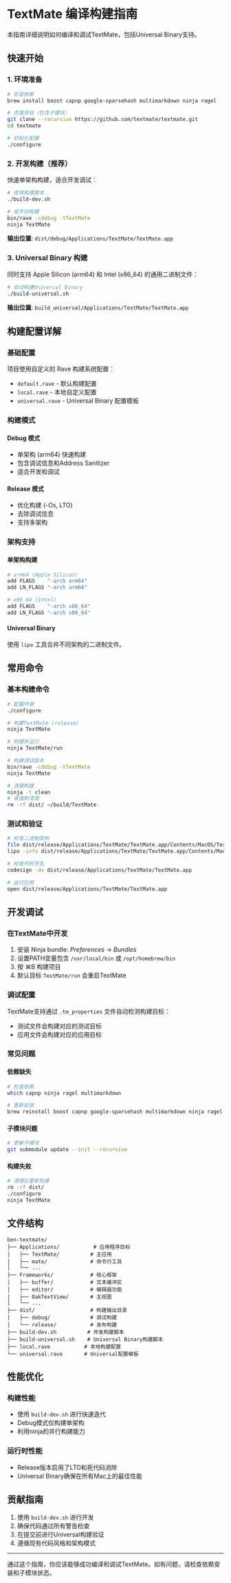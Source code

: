 # TextMate 编译构建指南

本指南详细说明如何编译和调试TextMate，包括Universal Binary支持。

## 快速开始

### 1. 环境准备

```bash
# 安装依赖
brew install boost capnp google-sparsehash multimarkdown ninja ragel

# 克隆项目（包含子模块）
git clone --recursive https://github.com/textmate/textmate.git
cd textmate

# 初始化配置
./configure
```

### 2. 开发构建（推荐）

快速单架构构建，适合开发调试：

```bash
# 使用构建脚本
./build-dev.sh

# 或手动构建
bin/rave -cdebug -tTextMate
ninja TextMate
```

**输出位置**: `dist/debug/Applications/TextMate/TextMate.app`

### 3. Universal Binary 构建

同时支持 Apple Silicon (arm64) 和 Intel (x86_64) 的通用二进制文件：

```bash
# 自动构建Universal Binary
./build-universal.sh
```

**输出位置**: `build_universal/Applications/TextMate/TextMate.app`

## 构建配置详解

### 基础配置

项目使用自定义的 Rave 构建系统配置：

- `default.rave` - 默认构建配置
- `local.rave` - 本地自定义配置
- `universal.rave` - Universal Binary 配置模板

### 构建模式

#### Debug 模式
- 单架构 (arm64) 快速构建
- 包含调试信息和Address Sanitizer
- 适合开发和调试

#### Release 模式
- 优化构建 (-Os, LTO)
- 去除调试信息
- 支持多架构

### 架构支持

#### 单架构构建
```bash
# arm64 (Apple Silicon)
add FLAGS    "-arch arm64"
add LN_FLAGS "-arch arm64"

# x86_64 (Intel)
add FLAGS    "-arch x86_64"
add LN_FLAGS "-arch x86_64"
```

#### Universal Binary
使用 `lipo` 工具合并不同架构的二进制文件。

## 常用命令

### 基本构建命令

```bash
# 配置环境
./configure

# 构建TextMate (release)
ninja TextMate

# 构建并运行
ninja TextMate/run

# 构建调试版本
bin/rave -cdebug -tTextMate
ninja TextMate

# 清理构建
ninja -t clean
# 或强制清理
rm -rf dist/ ~/build/TextMate
```

### 测试和验证

```bash
# 检查二进制架构
file dist/release/Applications/TextMate/TextMate.app/Contents/MacOS/TextMate
lipo -info dist/release/Applications/TextMate/TextMate.app/Contents/MacOS/TextMate

# 检查代码签名
codesign -dv dist/release/Applications/TextMate/TextMate.app

# 运行应用
open dist/release/Applications/TextMate/TextMate.app
```

## 开发调试

### 在TextMate中开发

1. 安装 Ninja bundle: _Preferences_ → _Bundles_
2. 设置PATH变量包含 `/usr/local/bin` 或 `/opt/homebrew/bin`
3. 按 ⌘B 构建项目
4. 默认目标 `TextMate/run` 会重启TextMate

### 调试配置

TextMate支持通过 `.tm_properties` 文件自动检测构建目标：

- 测试文件会构建对应的测试目标
- 应用文件会构建对应的应用目标

### 常见问题

#### 依赖缺失
```bash
# 检查依赖
which capnp ninja ragel multimarkdown

# 重新安装
brew reinstall boost capnp google-sparsehash multimarkdown ninja ragel
```

#### 子模块问题
```bash
# 更新子模块
git submodule update --init --recursive
```

#### 构建失败
```bash
# 清理后重新构建
rm -rf dist/
./configure
ninja TextMate
```

## 文件结构

```
ben-textmate/
├── Applications/           # 应用程序目标
│   ├── TextMate/          # 主应用
│   ├── mate/              # 命令行工具
│   └── ...
├── Frameworks/            # 核心框架
│   ├── buffer/            # 文本缓冲区
│   ├── editor/            # 编辑器功能
│   ├── OakTextView/       # 主视图
│   └── ...
├── dist/                  # 构建输出目录
│   ├── debug/             # 调试构建
│   └── release/           # 发布构建
├── build-dev.sh          # 开发构建脚本
├── build-universal.sh    # Universal Binary构建脚本
├── local.rave           # 本地构建配置
└── universal.rave       # Universal配置模板
```

## 性能优化

### 构建性能
- 使用 `build-dev.sh` 进行快速迭代
- Debug模式仅构建单架构
- 利用ninja的并行构建能力

### 运行时性能
- Release版本启用了LTO和死代码消除
- Universal Binary确保在所有Mac上的最佳性能

## 贡献指南

1. 使用 `build-dev.sh` 进行开发
2. 确保代码通过所有警告检查
3. 在提交前进行Universal构建验证
4. 遵循现有代码风格和架构模式

---

通过这个指南，你应该能够成功编译和调试TextMate。如有问题，请检查依赖安装和子模块状态。